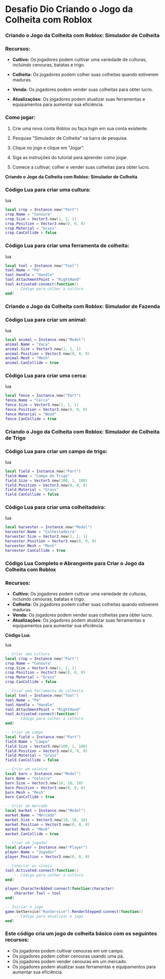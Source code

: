 # Desafio Dio Criando o Jogo da Colheita com Roblox



### **Criando o Jogo da Colheita com Roblox: Simulador de Colheita**

### **Recursos:**

- **Cultivo:** Os jogadores podem cultivar uma variedade de culturas, incluindo cenouras, batatas e trigo.

  

- **Colheita:** Os jogadores podem colher suas colheitas quando estiverem maduras.

  

- **Venda:** Os jogadores podem vender suas colheitas para obter lucro.

  

- **Atualizações:** Os jogadores podem atualizar suas ferramentas e equipamentos para aumentar sua eficiência.

  

### **Como jogar:**

1. Crie uma nova conta Roblox ou faça login em sua conta existente.

2. Pesquise "Simulador de Colheita" na barra de pesquisa.

3. Clique no jogo e clique em "Jogar".

4. Siga as instruções do tutorial para aprender como jogar.

5. Comece a cultivar, colher e vender suas colheitas para obter lucro.

   

**Criando o Jogo da Colheita com Roblox: Simulador de Colheita**

### **Código Lua para criar uma cultura:**

lua



```lua
local crop = Instance.new("Part")
crop.Name = "Cenoura"
crop.Size = Vector3.new(1, 1, 1)
crop.Position = Vector3.new(0, 0, 0)
crop.Material = "Grass"
crop.CanCollide = false
```



### **Código Lua para criar uma ferramenta de colheita:**

lua



```lua
local tool = Instance.new("Tool")
tool.Name = "Pá"
tool.Handle = "Handle"
tool.AttachmentPoint = "RightHand"
tool.Activated:connect(function()
    -- Código para colher a cultura
end)
```



### **Criando o Jogo da Colheita com Roblox: Simulador de Fazenda**



### **Código Lua para criar um animal:**

lua



```lua
local animal = Instance.new("Model")
animal.Name = "Vaca"
animal.Size = Vector3.new(1, 1, 1)
animal.Position = Vector3.new(0, 0, 0)
animal.Mesh = "Mesh"
animal.CanCollide = true
```



### **Código Lua para criar uma cerca:**

lua



```lua
local fence = Instance.new("Part")
fence.Name = "Cerca"
fence.Size = Vector3.new(1, 1, 1)
fence.Position = Vector3.new(0, 0, 0)
fence.Material = "Wood"
fence.CanCollide = true
```



### **Criando o Jogo da Colheita com Roblox: Simulador de Colheita de Trigo**



### **Código Lua para criar um campo de trigo:**

lua



```lua
local field = Instance.new("Part")
field.Name = "Campo de Trigo"
field.Size = Vector3.new(100, 1, 100)
field.Position = Vector3.new(0, 0, 0)
field.Material = "Grass"
field.CanCollide = false
```



### **Código Lua para criar uma colheitadeira:**

lua



```lua
local harvester = Instance.new("Model")
harvester.Name = "Colheitadeira"
harvester.Size = Vector3.new(1, 1, 1)
harvester.Position = Vector3.new(0, 0, 0)
harvester.Mesh = "Mesh"
harvester.CanCollide = true
```



### **Código Lua Completo e Abrangente para Criar o Jogo da Colheita com Roblox**



### **Recursos:**



- **Cultivo:** Os jogadores podem cultivar uma variedade de culturas, incluindo cenouras, batatas e trigo.
- **Colheita:** Os jogadores podem colher suas colheitas quando estiverem maduras.
- **Venda:** Os jogadores podem vender suas colheitas para obter lucro.
- **Atualizações:** Os jogadores podem atualizar suas ferramentas e equipamentos para aumentar sua eficiência.



**Código Lua:**

lua



```lua
-- Criar uma cultura
local crop = Instance.new("Part")
crop.Name = "Cenoura"
crop.Size = Vector3.new(1, 1, 1)
crop.Position = Vector3.new(0, 0, 0)
crop.Material = "Grass"
crop.CanCollide = false

-- Criar uma ferramenta de colheita
local tool = Instance.new("Tool")
tool.Name = "Pá"
tool.Handle = "Handle"
tool.AttachmentPoint = "RightHand"
tool.Activated:connect(function()
    -- Código para colher a cultura
end)

-- Criar um campo
local field = Instance.new("Part")
field.Name = "Campo"
field.Size = Vector3.new(100, 1, 100)
field.Position = Vector3.new(0, 0, 0)
field.Material = "Grass"
field.CanCollide = false

-- Criar um celeiro
local barn = Instance.new("Model")
barn.Name = "Celeiro"
barn.Size = Vector3.new(10, 10, 10)
barn.Position = Vector3.new(0, 0, 0)
barn.Mesh = "Mesh"
barn.CanCollide = true

-- Criar um mercado
local market = Instance.new("Model")
market.Name = "Mercado"
market.Size = Vector3.new(10, 10, 10)
market.Position = Vector3.new(0, 0, 0)
market.Mesh = "Mesh"
market.CanCollide = true

-- Criar um jogador
local player = Instance.new("Player")
player.Name = "Jogador"
player.Position = Vector3.new(0, 0, 0)

-- Conectar os sinais
tool.Activated:connect(function()
    -- Código para colher a cultura
end)

player.CharacterAdded:connect(function(character)
    character.Tool = tool
end)

-- Iniciar o jogo
game:GetService("RunService").RenderStepped:connect(function()
    -- Código para atualizar o jogo
end)
```



### Este código cria um jogo de colheita básico com os seguintes recursos:



- Os jogadores podem cultivar cenouras em um campo.
- Os jogadores podem colher cenouras usando uma pá.
- Os jogadores podem vender cenouras em um mercado.
- Os jogadores podem atualizar suas ferramentas e equipamentos para aumentar sua eficiência.
